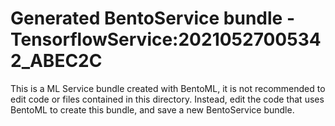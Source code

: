 # Generated BentoService bundle - TensorflowService:20210527005342_ABEC2C

This is a ML Service bundle created with BentoML, it is not recommended to edit
code or files contained in this directory. Instead, edit the code that uses BentoML
to create this bundle, and save a new BentoService bundle.
